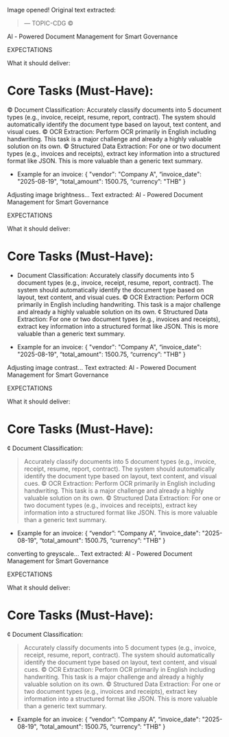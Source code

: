 Image opened!
Original text extracted:
> — TOPIC-CDG ©

Al - Powered Document Management
for Smart Governance

EXPECTATIONS

What it should deliver:

# Core Tasks (Must-Have):
© Document Classification:
Accurately classify documents into 5 document types (e.g., invoice, receipt,
resume, report, contract).
The system should automatically identify the document type based on
layout, text content, and visual cues.
© OCR Extraction: Perform OCR primarily in English including handwriting. This
task is a major challenge and already a highly valuable solution on its own.
© Structured Data Extraction: For one or two document types (e.g., invoices and
receipts), extract key information into a structured format like JSON. This is
more valuable than a generic text summary.

- Example for an invoice:
{ "vendor": "Company A", “invoice_date": "2025-08-19", “total_amount": 1500.75,
“currency”: "THB" }


Adjusting image brightness...
Text extracted:
Al - Powered Document Management
for Smart Governance

EXPECTATIONS

What it should deliver:

# Core Tasks (Must-Have):
* Document Classification:
Accurately classify documents into 5 document types (e.g., invoice, receipt,
resume, report, contract).
The system should automatically identify the document type based on
layout, text content, and visual cues.
© OCR Extraction: Perform OCR primarily in English including handwriting. This
task is a major challenge and already a highly valuable solution on its own.
¢ Structured Data Extraction: For one or two document types (e.g., invoices and
receipts), extract key information into a structured format like JSON. This is
more valuable than a generic text summary.

- Example for an invoice:
{ "vendor": "Company A", “invoice_date": "2025-08-19", “total_amount": 1500.75,
“currency”: "THB" }


Adjusting image contrast...
Text extracted:
Al - Powered Document Management
for Smart Governance

EXPECTATIONS

What it should deliver:

# Core Tasks (Must-Have):
¢ Document Classification:
> Accurately classify documents into 5 document types (e.g., invoice, receipt,
resume, report, contract).
The system should automatically identify the document type based on
layout, text content, and visual cues.
© OCR Extraction: Perform OCR primarily in English including handwriting. This
task is a major challenge and already a highly valuable solution on its own.
© Structured Data Extraction: For one or two document types (e.g., invoices and
receipts), extract key information into a structured format like JSON. This is
more valuable than a generic text summary.

- Example for an invoice:
{ “vendor”: “Company A”, “invoice_date": "2025-08-19", “total_amount": 1500.75,
“currency”: "THB" }


converting to greyscale...
Text extracted:
Al - Powered Document Management
for Smart Governance

EXPECTATIONS

What it should deliver:

# Core Tasks (Must-Have):
¢ Document Classification:
> Accurately classify documents into 5 document types (e.g., invoice, receipt,
resume, report, contract).
The system should automatically identify the document type based on
layout, text content, and visual cues.
© OCR Extraction: Perform OCR primarily in English including handwriting. This
task is a major challenge and already a highly valuable solution on its own.
© Structured Data Extraction: For one or two document types (e.g., invoices and
receipts), extract key information into a structured format like JSON. This is
more valuable than a generic text summary.

- Example for an invoice:
{ “vendor”: “Company A”, “invoice_date": "2025-08-19", “total_amount": 1500.75,
“currency”: "THB" }


